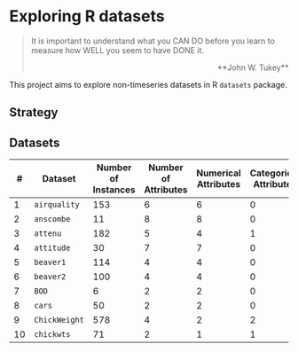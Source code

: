 # Exploring R datasets

> It is important to understand what you CAN DO before you learn to measure how WELL you seem to have DONE it.
>
> <div align = "right"> **John W. Tukey** </div>

This project aims to explore non-timeseries datasets in R `datasets` package.

## Strategy

## Datasets
| # | Dataset       |Number of Instances|Number of Attributes|Numerical Attributes|Categorical Attributes|Missing Data| Link                      |
|---|---------------|-------------------|--------------------|--------------------|----------------------|------------|---------------------------|
| 1 | `airquality`  | 153               | 6                  | 6                  | 0                    | Yes        |[airquality](/airquality)  |
| 2 | `anscombe`    | 11                | 8                  | 8                  | 0                    | No         |[anscombe](/anscombe)      |
| 3 | `attenu`      | 182               | 5                  | 4                  | 1                    | Yes        |[attenu](/attenu)          |
| 4 | `attitude`    | 30                | 7                  | 7                  | 0                    | No         |[attitude](/attitude)      |
| 5 | `beaver1`     | 114               | 4                  | 4                  | 0                    | No         |[beavers](/beavers)        |
| 6 | `beaver2`     | 100               | 4                  | 4                  | 0                    | No         |[beavers](/beavers)        |
| 7 | `BOD`         | 6                 | 2                  | 2                  | 0                    | No         |[BOD](/BOD)                |
| 8 | `cars`        | 50                | 2                  | 2                  | 0                    | No         |[cars](/cars)              |
| 9 | `ChickWeight` | 578               | 4                  | 2                  | 2                    | No         |[ChickWeight](/ChickWeight)|
| 10| `chickwts`    | 71                | 2                  | 1                  | 1                    | No         |[chickwts](/chickwts)      |
